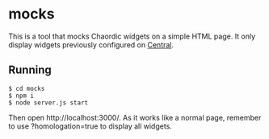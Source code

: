 # mocks

This is a tool that mocks Chaordic widgets on a simple HTML page. It only display widgets previously configured on [Central](https://vitrines.chaordic.com.br/). 

## Running
```shell
$ cd mocks
$ npm i 
$ node server.js start
```
Then open http://localhost:3000/. As it works like a normal page, remember to use ?homologation=true to display all widgets.
